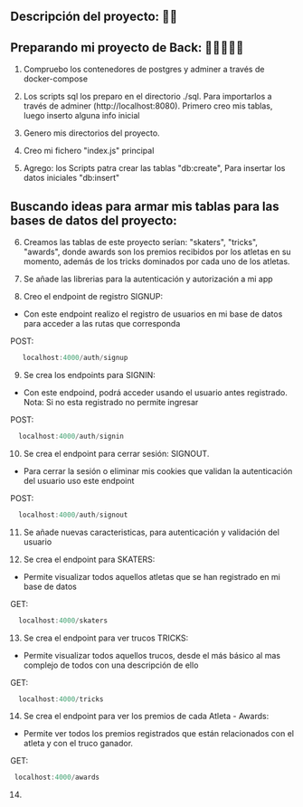 ## Descripción del proyecto: 👨‍💻


## Preparando mi proyecto de Back: 🐱‍🏍🚀👨‍💻
 
1. Compruebo los contenedores de postgres y adminer a través de docker-compose

2. Los scripts sql los preparo en el directorio ./sql. Para importarlos a través de adminer (http://localhost:8080). Primero creo mis tablas, luego inserto alguna info inicial

3. Genero mis directorios del proyecto.

4. Creo mi fichero "index.js" principal

5. Agrego: los Scripts patra crear las tablas "db:create", Para insertar los datos iniciales "db:insert"

## Buscando ideas para armar mis tablas para las bases de datos del proyecto:

6. Creamos las tablas de este proyecto serían: "skaters", "tricks", "awards", donde awards son los premios recibidos por los atletas en su momento, además de los tricks dominados por cada uno de los atletas.

7. Se añade las librerias para la autenticación y autorización a mi app

8. Creo el endpoint de registro SIGNUP:
  - Con este endpoint realizo el registro de usuarios en mi base de datos para acceder a las rutas que corresponda

POST:
```js
   localhost:4000/auth/signup
```

9. Se crea los endpoints para SIGNIN:
- Con este endpoind, podrá acceder usando el usuario antes registrado. Nota: Si no esta registrado no permite ingresar

POST:
```js
  localhost:4000/auth/signin
```

10. Se crea el endpoint para cerrar sesión: SIGNOUT.
- Para cerrar la sesión o eliminar mis cookies que validan la autenticación del usuario uso este endpoint

POST:
```js
  localhost:4000/auth/signout
```

11. Se añade nuevas caracteristicas, para autenticación y validación del usuario

12. Se crea el endpoint para SKATERS:
- Permite visualizar todos aquellos atletas que se han registrado en mi base de datos

GET:
```js
  localhost:4000/skaters
```

13. Se crea el endpoint para ver trucos TRICKS:
- Permite visualizar todos aquellos trucos, desde el más básico al mas complejo de todos con una descripción de ello

GET:
```js
  localhost:4000/tricks
```

14.  Se crea el endpoint para ver los premios de cada Atleta - Awards:
- Permite ver todos los premios registrados que están relacionados con el atleta y con el truco ganador.

GET:
```js
 localhost:4000/awards
```

14. 